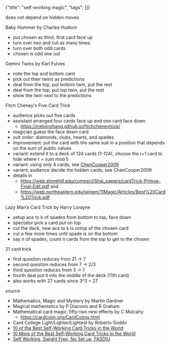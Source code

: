 {"title": "self-working magic", "tags": []}

does not depend on hidden moves

Baby Hummer by Charles Hudson
* put chosen as third, first card face up
* turn over two and cut as many times
* turn over both odd cards
* chosen is odd one out

Gemini Twins by Karl Fulves
* note the top and bottom card
* pick out their twins as predictions
* deal from the top, put bottom twin, put the rest
* deal from the top, put top twin, put the rest
* show the twin next to the predictions

Fitch Cheney's Five Card Trick
* audience picks out five cards
* assistant arranged four cards face up and one card face down
  * https://melvinzhang.github.io/fitchcheneytrick/
* magician guess the face down card
* suit order: diamonds, clubs, hearts, and spades
* improvement: put the card with the same suit in a position that depends on the sum of public values
* variant: extend it to a deck of 124 cards (1-124), choose the r+1 card to hide where r = sum mod 5
* variant: using only 4 cards, see [ChenCooper2009](https://www.tandfonline.com/doi/abs/10.1080/07468342.2009.11922360)
* variant: audience decide the hidden cards, see ChenCooper2009
* details in
  * https://web.stonehill.edu/compsci/Shai_papers/cardTrick-Primus-Final-Edit.pdf and
  * https://web.northeastern.edu/seigen/11Magic/Articles/Best%20Card%20Trick.pdf

Lazy Man’s Card Trick by Harry Lorayne
* setup ace to k of spades from bottom to top, face down
* spectator pick a card put on top
* cut the deck, now ace to k is ontop of the chosen card
* cut a few more times until spade is on the bottom
* say n of spades, count n cards from the top to get to the chosen

21 card trick
* first question reduces from 21 -> 7
* second question reduces from 7 -> 2/3
* third question reduces from 3 -> 1
* fourth deal put it into the middle of the deck (11th card)
* also works with 27 cards since 3^3 = 27

source
* Mathematics, Magic and Mystery by Martin Gardner
* Magical mathematics by P Diaconis and R Graham
* Mathematical card magic: fifty-two new effects by C Mulcahy
  * https://cardcolm.org/CardColms.html
* Card College Light/Lighter/Lightest by Roberto Giobbi
* [10 of the Best Self-Working Card Tricks in the World](https://playingcarddecks.com/blogs/all-in/10-of-the-best-self-working-card-tricks-in-the-world)
* [10 More of the Best Self-Working Card Tricks in the World](https://playingcarddecks.com/blogs/all-in/10-more-of-the-best-self-working-card-tricks-in-the-world)
* [Self Working, Sleight Free, No Set up, FASDIU](https://themagiccafe.com/forums/viewtopic.php?topic=706907&forum=206)

